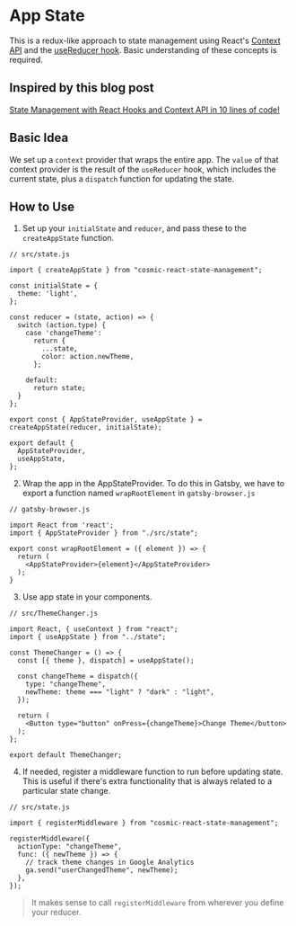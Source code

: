 # App State

This is a redux-like approach to state management using React's [Context API](https://reactjs.org/docs/context.html) and the [useReducer hook](https://reactjs.org/docs/hooks-reference.html#usereducer). Basic understanding of these concepts is required.

## Inspired by this blog post
[State Management with React Hooks and Context API in 10 lines of code!](https://medium.com/simply/state-management-with-react-hooks-and-context-api-at-10-lines-of-code-baf6be8302c)

## Basic Idea
We set up a `context` provider that wraps the entire app. The `value` of that context provider is the result of the `useReducer` hook, which includes the current state, plus a `dispatch` function for updating the state.

## How to Use

1. Set up your `initialState` and `reducer`, and pass these to the `createAppState` function.
```
// src/state.js

import { createAppState } from "cosmic-react-state-management";

const initialState = {
  theme: 'light',
};

const reducer = (state, action) => {
  switch (action.type) {
    case 'changeTheme':
      return {
        ...state,
        color: action.newTheme,
      };
      
    default:
      return state;
  }
};

export const { AppStateProvider, useAppState } = createAppState(reducer, initialState);

export default {
  AppStateProvider,
  useAppState,
};
```

2.  Wrap the app in the AppStateProvider. To do this in Gatsby, we have to export a function named `wrapRootElement` in `gatsby-browser.js`
```
// gatsby-browser.js

import React from 'react';
import { AppStateProvider } from "./src/state";

export const wrapRootElement = ({ element }) => {
  return (
    <AppStateProvider>{element}</AppStateProvider>
  );
}
```

3. Use app state in your components.
```
// src/ThemeChanger.js

import React, { useContext } from "react";
import { useAppState } from "../state";

const ThemeChanger = () => {
  const [{ theme }, dispatch] = useAppState();
  
  const changeTheme = dispatch({
    type: "changeTheme",
    newTheme: theme === "light" ? "dark" : "light",
  });

  return (     
    <Button type="button" onPress={changeTheme}>Change Theme</button> 
  );
};

export default ThemeChanger;
```

4. If needed, register a middleware function to run before updating state. This is useful if there's extra functionality that is always related to a particular state change.
```
// src/state.js

import { registerMiddleware } from "cosmic-react-state-management";

registerMiddleware({
  actionType: "changeTheme",
  func: ({ newTheme }) => {
    // track theme changes in Google Analytics
    ga.send("userChangedTheme", newTheme);
  },
});

```
> It makes sense to call `registerMiddleware` from wherever you define your reducer.
